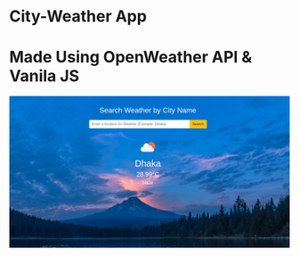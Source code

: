 # City-Weather App
# Made Using OpenWeather API & Vanila JS

<img src="img/weather-screenshot.png"/>